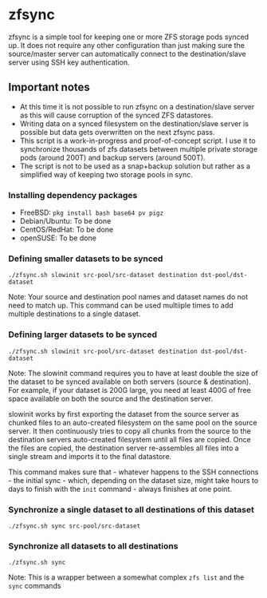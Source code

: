 # zfsync
zfsync is a simple tool for keeping one or more ZFS storage pods synced up. It does not require any other configuration than just making sure the source/master server can automatically connect to the destination/slave server using SSH key authentication.

## Important notes
* At this time it is not possible to run zfsync on a destination/slave server as this will cause corruption of the synced ZFS datastores.
* Writing data on a synced filesystem on the destination/slave server is possible but data gets overwritten on the next zfsync pass.
* This script is a work-in-progress and proof-of-concept script. I use it to synchronize thousands of zfs datasets between multiple private storage pods (around 200T) and backup servers (around 500T).
* The script is not to be used as a snap+backup solution but rather as a simplified way of keeping two storage pools in sync.

### Installing dependency packages
* FreeBSD: `pkg install bash base64 pv pigz`
* Debian/Ubuntu: To be done
* CentOS/RedHat: To be done
* openSUSE: To be done

### Defining smaller datasets to be synced
```
./zfsync.sh slowinit src-pool/src-dataset destination dst-pool/dst-dataset
```
Note: Your source and destination pool names and dataset names do not need to match up. This command can be used multiiple times to add multiple destinations to a single dataset.

### Defining larger datasets to be synced
```
./zfsync.sh slowinit src-pool/src-dataset destination dst-pool/dst-dataset
```
Note: The slowinit command requires you to have at least double the size of the dataset to be synced available on both servers (source & destination). For example, if your dataset is 200G large, you need at least 400G of free space available on both the source and the destination server.

slowinit works by first exporting the dataset from the source server as chunked files to an auto-created filesystem on the same pool on the source server. It then continuously tries to copy all chunks from the source to the destination servers auto-created filesystem until all files are copied. Once the files are copied, the destination server re-assembles all files into a single stream and imports it to the final datastore.

This command makes sure that - whatever happens to the SSH connections - the initial sync - which, depending on the dataset size, might take hours to days to finish with the `init` command - always finishes at one point.

### Synchronize a single dataset to all destinations of this dataset
```
./zfsync.sh sync src-pool/src-dataset
```

### Synchronize all datasets to all destinations
```
./zfsync.sh sync
```
Note: This is a wrapper between a somewhat complex `zfs list` and the `sync` commands